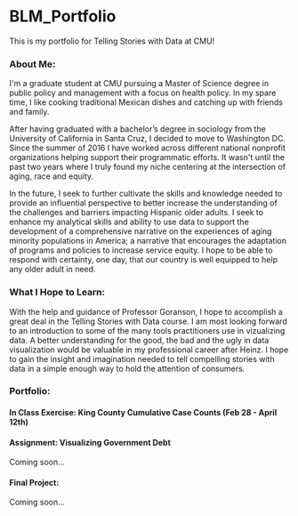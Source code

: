 # BLM_Portfolio
This is my portfolio for Telling Stories with Data at CMU!

### About Me:

I'm a graduate student at CMU pursuing a Master of Science degree in public policy and management with a focus on health policy. In my spare time, I like cooking traditional Mexican dishes and catching up with friends and family.
 
After having graduated with a bachelor’s degree in sociology from the University of California in Santa Cruz, I decided to move to Washington DC. Since the summer of 2016 I have worked across different national nonprofit organizations helping support their programmatic efforts. It wasn't until the past two years where I truly found my niche centering at the intersection of aging, race and equity.

In the future, I seek to further cultivate the skills and knowledge needed to provide an influential perspective to better increase the understanding of the challenges and barriers impacting Hispanic older adults. I seek to enhance my analytical skills and ability to use data to support the development of a comprehensive narrative on the experiences of aging minority populations in America; a narrative that encourages the adaptation of programs and policies to increase service equity. I hope to be able to respond with certainty, one day, that our country is well equipped to help any older adult in need.

### What I Hope to Learn:

With the help and guidance of Professor Goranson, I hope to accomplish a great deal in the Telling Stories with Data course. I am most looking forward to an introduction to some of the many tools practitioners use in vizualizing data. A better understanding for the good, the bad and the ugly in data visualization would be valuable in my professional career after Heinz. I hope to gain the insight and imagination needed to tell compelling stories with data in a simple enough way to hold the attention of consumers. 

### Portfolio:

#### In Class Exercise: King County Cumulative Case Counts (Feb 28 - April 12th)
 
<div class="flourish-embed flourish-chart" data-src="visualisation/7642597"><script src="https://public.flourish.studio/resources/embed.js"></script></div>

#### Assignment: Visualizing Government Debt

Coming soon...

#### Final Project:

Coming soon...

